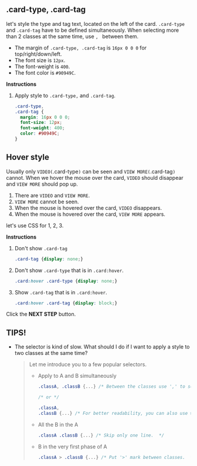 ## .card-type, .card-tag
let's style the type and tag text, located on the left of the card. `.card-type` and `.card-tag` have to be defined simultaneously. When selecting more than 2 classes at the same time, use `, ` between them. 

* The margin of `.card-type, .card-tag` is `16px 0 0 0` for top/right/down/left.
* The font size is `12px`.
* The font-weight is `400`.
* The font color is `#90949C`.


**Instructions**
1. Apply style to `.card-type,` and `.card-tag`.
    ```css
    .card-type, 
    .card-tag {
      margin: 16px 0 0 0;
      font-size: 12px;
      font-weight: 400;
      color: #90949C;
    }
    ```



## Hover style
Usually only `VIDEO(`.card-type`)` can be seen and  `VIEW MORE(`.card-tag`)` cannot. When we hover the mouse over the card, `VIDEO` should disappear and `VIEW MORE` should pop up. 

1. There are `VIDEO` and `VIEW MORE`. 
2. `VIEW MORE` cannot be seen. 
3. When the mouse is hovered over the card, `VIDEO` disappears. 
4. When the mouse is hovered over the card, `VIEW MORE` appears. 

let's use CSS for 1, 2, 3. 


**Instructions**
1. Don't show `.card-tag`

    ```css
    .card-tag {display: none;}
    ```

2. Don't show `.card-type` that is in `.card:hover`.

    ```css
    .card:hover .card-type {display: none;}
    ```

3. Show `.card-tag` that is in `.card:hover`.

    ```css
    .card:hover .card-tag {display: block;}
    ```


Click the **NEXT STEP** button.



## TIPS!

- The selector is kind of slow. What should I do if I want to apply a style to two classes at the same time? 

  > Let me introduce you to a few popular selectors. 
  >
  > * Apply to A and B simultaneously 
  >
  >   ```css
  >   .classA, .classB {...} /* Between the classes use ',' to seperate them. */
  >   
  >   /* or */
  >   
  >   .classA, 
  >   .classB {...} /* For better readability, you can also use wrapping for the classes.  */
  >   
  >   ```
  >
  > * All the B in the A
  >
  >   ```css
  >   .classA .classB {...} /* Skip only one line.  */
  >   ```
  >
  > * B in the very first phase of A
  >
  >   ```css
  >   .classA > .classB {...} /* Put '>' mark between classes.  */
  >   ```
